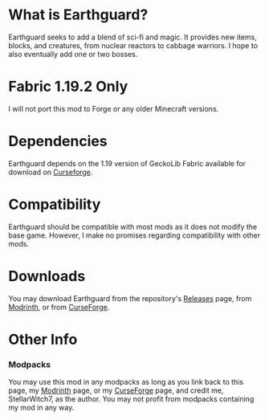 # What is Earthguard?
Earthguard seeks to add a blend of sci-fi and magic. It provides new items, blocks, and creatures, from nuclear reactors to cabbage warriors. I hope to also eventually add one or two bosses. 

# Fabric 1.19.2 Only
I will not port this mod to Forge or any older Minecraft versions. 

# Dependencies
Earthguard depends on the 1.19 version of GeckoLib Fabric available for download on [Curseforge](https://www.curseforge.com/minecraft/mc-mods/geckolib). 

# Compatibility
Earthguard should be compatible with most mods as it does not modify the base game. However, I make no promises regarding compatibility with other mods. 

# Downloads
You may download Earthguard from the repository's [Releases](https://github.com/StellarWitch7/Earthguard/releases) page, from [Modrinth](https://modrinth.com/mod/earthguard), or from [CurseForge](https://www.curseforge.com/minecraft/mc-mods/earthguard). 

# Other Info

### Modpacks
You may use this mod in any modpacks as long as you link back to this page, my [Modrinth](https://modrinth.com/mod/earthguard) page, or my [CurseForge](https://www.curseforge.com/minecraft/mc-mods/earthguard) page, and credit me, StellarWitch7, as the author. You may not profit from modpacks containing my mod in any way. 